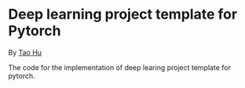 # Deep learning project template for Pytorch 

By [Tao Hu](https://ecart18.github.io/)

The code for the implementation of deep learing project template for pytorch. 

